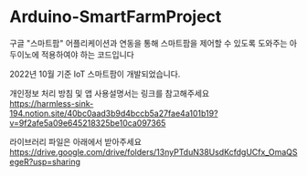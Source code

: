# Arduino-SmartFarmProject  
  
구글 "스마트팜" 어플리케이션과 연동을 통해 스마트팜을 제어할 수 있도록 도와주는 아두이노에 적용하여야 하는 코드입니다  
  
  
2022년 10월 기준 IoT 스마트팜이 개발되었습니다.  
  
개인정보 처리 방침 및 앱 사용설명서는 링크를 참고해주세요  
https://harmless-sink-194.notion.site/40bc0aad3b9d4bccb5a27fae4a101b19?v=9f2afe5a09e645218325be10ca097365

라이브러리 파일은 아래에서 받아주세요  
https://drive.google.com/drive/folders/13nyPTduN38UsdKcfdgUCfx_OmaQSegeR?usp=sharing
